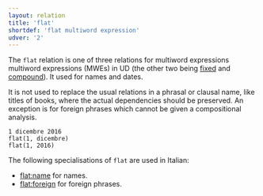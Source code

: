 ```yaml
---
layout: relation
title: 'flat'
shortdef: 'flat multiword expression'
udver: '2'
---
```


The `flat` relation is one of three relations for multiword expressions multiword expressions (MWEs) in UD 
(the other two being [fixed]() and [compound]()). It used for names and dates.

 It is not used to replace the usual relations in a phrasal or clausal name, like titles of books, where the actual dependencies should be preserved. 
 An exception is for foreign phrases which cannot be given a compositional analysis. 
 
~~~ sdparse
1 dicembre 2016
flat(1, dicembre)
flat(1, 2016)
~~~

The following specialisations of `flat` are used in Italian:
* [flat:name](flat-name) for names.
* [flat:foreign]() for foreign phrases.
<!-- Interlanguage links updated Út 9. května 2023, 20:04:16 CEST -->

